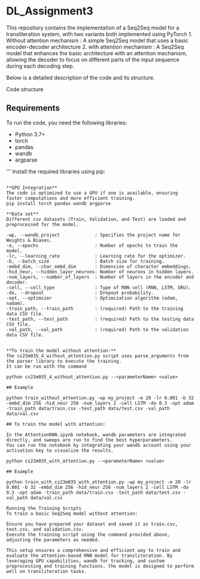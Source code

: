 # DL_Assignment3

This repository contains the implementation of a Seq2Seq model for a transliteration system, with two variants both implemented using PyTorch
    1. Without attention mechanism : A simple Seq2Seq model that uses a basic encoder-decoder architecture
    2. with attention mechanism : A Seq2Seq model that enhances the basic architecture with an attention mechanism, allowing the decoder to focus on different parts of the input sequence during each decoding step.

Below is a detailed description of the code and its structure.

Code structure

## Requirements
To run the code, you need the following libraries:
- Python 3.7+
- torch
- pandas
- wandb
- argparse

'''
Install the required libraries using pip:
```

**GPU Integration**
The code is optimized to use a GPU if one is available, ensuring faster computations and more efficient training.
pip install torch pandas wandb argparse
     
**Data set**
Different csv datasets (Train, Validation, and Test) are loaded and preprocessed for the model.

-wp, --wandb_project             : Specifies the project name for Weights & Biases.
-e, --epochs                     : Number of epochs to train the model.
-lr, --learning_rate             : Learning rate for the optimizer.
-b, --batch_size                 : Batch size for training.
-embd_dim, --char_embd_dim       : Dimension of character embeddings.
-hid_neur, --hidden_layer_neurons: Number of neurons in hidden layers.
-num_layers, --number_of_layers  : Number of layers in the encoder and decoder.
-cell, --cell_type               : Type of RNN cell (RNN, LSTM, GRU).
-do, --dropout                   : Dropout probability.
-opt, --optimizer                : Optimization algorithm (adam, nadam).
-train_path, --train_path        : (required) Path to the training data CSV file.
-test_path, --test_path          : (required) Path to the testing data CSV file.
-val_path, --val_path            : (required) Path to the validation data CSV file.


**To train the model without attention:**
The cs23m035_4_without_attention.py script uses parse_arguments from the parser library to execute the training.
It can be run with the command

python cs23m035_4_without_attention.py --<parameterName> <value>

## Example

python train_without_attention.py -wp my_project -e 20 -lr 0.001 -b 32 -embd_dim 256 -hid_neur 256 -num_layers 2 -cell LSTM -do 0.3 -opt adam -train_path data/train.csv -test_path data/test.csv -val_path data/val.csv

## To train the model with attention:

In the AttentionRNN.ipynb notebook, wandb parameters are integrated directly, and sweeps are run to find the best hyperparameters.
You can run the notebook by integrating your wandb account using your activation key to visualize the results.

python cs23m035_with_attention.py --<parameterName> <value>

## Example

python train_with_cs23m035_with_attention.py -wp my_project -e 20 -lr 0.001 -b 32 -embd_dim 256 -hid_neur 256 -num_layers 2 -cell LSTM -do 0.3 -opt adam -train_path data/train.csv -test_path data/test.csv -val_path data/val.csv

Running the Training Scripts
To train a basic Seq2Seq model without attention:

Ensure you have prepared your dataset and saved it as train.csv, test.csv, and validation.csv.
Execute the training script using the command provided above, adjusting the parameters as needed.

This setup ensures a comprehensive and efficient way to train and evaluate the attention-based RNN model for transliteration. By leveraging GPU capabilities, wandb for tracking, and custom preprocessing and training functions, the model is designed to perform well on transliteration tasks.

